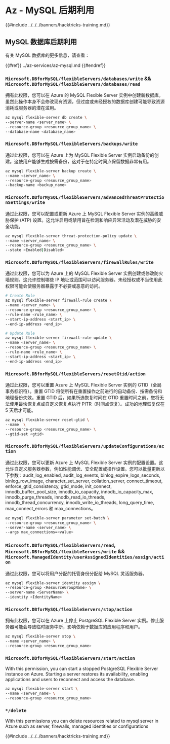 # Az - MySQL 后期利用

{{#include ../../../banners/hacktricks-training.md}}

## MySQL 数据库后期利用
有关 MySQL 数据库的更多信息，请查看：

{{#ref}}
../az-services/az-mysql.md
{{#endref}}

### `Microsoft.DBforMySQL/flexibleServers/databases/write` && `Microsoft.DBforMySQL/flexibleServers/databases/read`

拥有此权限，您可以在 Azure 的 MySQL Flexible Server 实例中创建新数据库。虽然此操作本身不会修改现有资源，但过度或未经授权的数据库创建可能导致资源消耗或服务器的潜在滥用。
```bash
az mysql flexible-server db create \
--server-name <server_name> \
--resource-group <resource_group_name> \
--database-name <database_name>
```
### `Microsoft.DBforMySQL/flexibleServers/backups/write`

通过此权限，您可以在 Azure 上为 MySQL Flexible Server 实例启动备份的创建。这使用户能够生成按需备份，这对于在特定时间点保留数据非常有用。
```bash
az mysql flexible-server backup create \
--name <server_name> \
--resource-group <resource_group_name>
--backup-name <backup_name>
```
### `Microsoft.DBforMySQL/flexibleServers/advancedThreatProtectionSettings/write`

通过此权限，您可以配置或更新 Azure 上 MySQL Flexible Server 实例的高级威胁保护 (ATP) 设置。这允许启用或禁用旨在检测和响应异常活动及潜在威胁的安全功能。
```bash
az mysql flexible-server threat-protection-policy update \
--name <server_name> \
--resource-group <resource_group_name> \
--state <Enabled|Disabled>
```
### `Microsoft.DBforMySQL/flexibleServers/firewallRules/write`

通过此权限，您可以为 Azure 上的 MySQL Flexible Server 实例创建或修改防火墙规则。这允许控制哪些 IP 地址或范围可以访问服务器。未经授权或不当使用此权限可能会使服务器暴露于不必要或恶意的访问。
```bash
# Create Rule
az mysql flexible-server firewall-rule create \
--name <server_name> \
--resource-group <resource_group_name> \
--rule-name <rule_name> \
--start-ip-address <start_ip> \
--end-ip-address <end_ip>

# Update Rule
az mysql flexible-server firewall-rule update \
--name <server_name> \
--resource-group <resource_group_name> \
--rule-name <rule_name> \
--start-ip-address <start_ip> \
--end-ip-address <end_ip>
```
### `Microsoft.DBforMySQL/flexibleServers/resetGtid/action`

通过此权限，您可以重置 Azure 上 MySQL Flexible Server 实例的 GTID（全局事务标识符）。重置 GTID 将使所有在重置操作之前进行的自动备份、按需备份和地理备份失效。重置 GTID 后，如果所选恢复时间在 GTID 重置时间之前，您将无法使用最快恢复点或自定义恢复点执行 PITR（时间点恢复）。成功的地理恢复仅在 5 天后才可能。
```bash
az mysql flexible-server reset-gtid \
--name  \
--resource-group <resource_group_name> \
--gtid-set <gtid>
```
### `Microsoft.DBforMySQL/flexibleServers/updateConfigurations/action`

通过此权限，您可以更新 Azure 上 MySQL Flexible Server 实例的配置设置。这允许自定义服务器参数，例如性能调优、安全配置或操作设置。您可以批量更新以下参数：audit_log_enabled, audit_log_events, binlog_expire_logs_seconds, binlog_row_image, character_set_server, collation_server, connect_timeout, enforce_gtid_consistency, gtid_mode, init_connect, innodb_buffer_pool_size, innodb_io_capacity, innodb_io_capacity_max, innodb_purge_threads, innodb_read_io_threads, innodb_thread_concurrency, innodb_write_io_threads, long_query_time, max_connect_errors 和 max_connections。
```bash
az mysql flexible-server parameter set-batch \
--resource-group <resource_group_name> \
--server-name <server_name> \
--args max_connections=<value>
```
### `Microsoft.DBforMySQL/flexibleServers/read`, `Microsoft.DBforMySQL/flexibleServers/write` && `Microsoft.ManagedIdentity/userAssignedIdentities/assign/action`

通过此权限，您可以将用户分配的托管身份分配给 MySQL 灵活服务器。
```bash
az mysql flexible-server identity assign \
--resource-group <ResourceGroupName> \
--server-name <ServerName> \
--identity <IdentityName>
```
### `Microsoft.DBforMySQL/flexibleServers/stop/action`

拥有此权限，您可以在 Azure 上停止 PostgreSQL Flexible Server 实例。停止服务器可能会导致临时服务中断，影响依赖于数据库的应用程序和用户。
```bash
az mysql flexible-server stop \
--name <server_name> \
--resource-group <resource_group_name>
```

### `Microsoft.DBforMySQL/flexibleServers/start/action`
With this permission, you can start a stopped PostgreSQL Flexible Server instance on Azure. Starting a server restores its availability, enabling applications and users to reconnect and access the database.

```bash
az mysql flexible-server start \
--name <server_name> \
--resource-group <resource_group_name>
```

### `*/delete`

With this permissions you can delete resources related to mysql server in Azure such as server, firewalls, managed identities or configurations

{{#include ../../../banners/hacktricks-training.md}}
